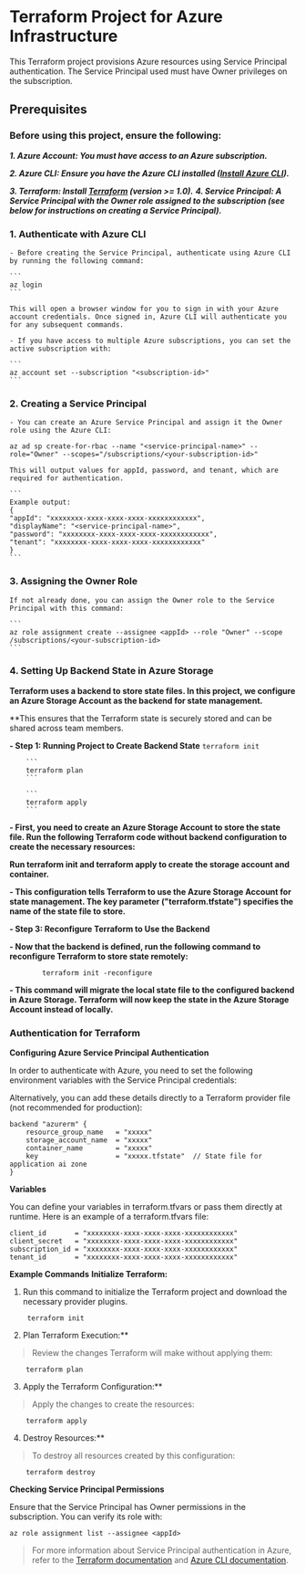 # Terraform Project for Azure Infrastructure
This Terraform project provisions Azure resources using Service Principal authentication. The Service Principal used must have Owner privileges on the subscription.

## Prerequisites
### Before using this project, ensure the following:

***1. Azure Account: You must have access to an Azure subscription.***

***2. Azure CLI: Ensure you have the Azure CLI installed ([Install Azure CLI](https://learn.microsoft.com/en-us/cli/azure/install-azure-cli)).***

***3. Terraform: Install [Terraform](https://developer.hashicorp.com/terraform/tutorials/aws-get-started/install-cli) (version >= 1.0).***
***4. Service Principal: A Service Principal with the Owner role assigned to the subscription (see below for instructions on creating a Service Principal).***

### 1. Authenticate with Azure CLI
    - Before creating the Service Principal, authenticate using Azure CLI by running the following command:

    ```
    az login
    ```

    This will open a browser window for you to sign in with your Azure account credentials. Once signed in, Azure CLI will authenticate you for any subsequent commands.

    - If you have access to multiple Azure subscriptions, you can set the active subscription with:

    ```
    az account set --subscription "<subscription-id>"
    ```

### 2. Creating a Service Principal
    - You can create an Azure Service Principal and assign it the Owner role using the Azure CLI:

    az ad sp create-for-rbac --name "<service-principal-name>" --role="Owner" --scopes="/subscriptions/<your-subscription-id>"

    This will output values for appId, password, and tenant, which are required for authentication.

    ```
    Example output:
    {
    "appId": "xxxxxxxx-xxxx-xxxx-xxxx-xxxxxxxxxxxx",
    "displayName": "<service-principal-name>",
    "password": "xxxxxxxx-xxxx-xxxx-xxxx-xxxxxxxxxxxx",
    "tenant": "xxxxxxxx-xxxx-xxxx-xxxx-xxxxxxxxxxxx"
    }
    ```

 ### 3. Assigning the Owner Role
    If not already done, you can assign the Owner role to the Service Principal with this command:

    ```
    az role assignment create --assignee <appId> --role "Owner" --scope /subscriptions/<your-subscription-id>
    ```

    
### 4. Setting Up Backend State in Azure Storage
**Terraform uses a backend to store state files. In this project, we configure an Azure Storage Account as the backend for state management.** 

**This ensures that the Terraform state is securely stored and can be shared across team members.
        
**- Step 1: Running Project to Create Backend State**
        ```
        terraform init
        ```

        ```
        terraform plan
        ```
        
        ```
        terraform apply
        ```
**- First, you need to create an Azure Storage Account to store the state file. Run the following Terraform code without backend configuration to create the necessary resources:**



**Run terraform init and terraform apply to create the storage account and container.**

**- This configuration tells Terraform to use the Azure Storage Account for state management. The key parameter ("terraform.tfstate") specifies the name of the state file to store.**

**- Step 3: Reconfigure Terraform to Use the Backend**
            
**- Now that the backend is defined, run the following command to reconfigure Terraform to store state remotely:**


            terraform init -reconfigure
          

**- This command will migrate the local state file to the configured backend in Azure Storage. Terraform will now keep the state in the Azure Storage Account instead of locally.**

### Authentication for Terraform

**Configuring Azure Service Principal Authentication**

In order to authenticate with Azure, you need to set the following environment variables with the Service Principal credentials:

Alternatively, you can add these details directly to a Terraform provider file (not recommended for production):

    backend "azurerm" {
        resource_group_name   = "xxxxx"
        storage_account_name  = "xxxxx"
        container_name        = "xxxxx"
        key                   = "xxxxx.tfstate"  // State file for application ai zone
    }

**Variables**

You can define your variables in terraform.tfvars or pass them directly at runtime. Here is an example of a terraform.tfvars file:

    client_id       = "xxxxxxxx-xxxx-xxxx-xxxx-xxxxxxxxxxxx"
    client_secret   = "xxxxxxxx-xxxx-xxxx-xxxx-xxxxxxxxxxxx"
    subscription_id = "xxxxxxxx-xxxx-xxxx-xxxx-xxxxxxxxxxxx"
    tenant_id       = "xxxxxxxx-xxxx-xxxx-xxxx-xxxxxxxxxxxx"


**Example Commands**
**Initialize Terraform:**

1. Run this command to initialize the Terraform project and download the necessary provider plugins.

        terraform init

2. Plan Terraform Execution:**

>Review the changes Terraform will make without applying them:

        terraform plan

3. Apply the Terraform Configuration:**

>Apply the changes to create the resources:

        terraform apply

4. Destroy Resources:**

>To destroy all resources created by this configuration:

        terraform destroy
     

**Checking Service Principal Permissions**

Ensure that the Service Principal has Owner permissions in the subscription. You can verify its role with:

```
az role assignment list --assignee <appId>
```

>For more information about Service Principal authentication in Azure, refer to the [Terraform documentation](https://registry.terraform.io/providers/hashicorp/azurerm/latest/docs) and [Azure CLI documentation](https://learn.microsoft.com/en-us/cli/azure/azure-cli-sp-tutorial-1?tabs=bash).






